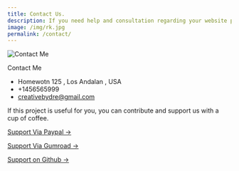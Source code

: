 ```yaml
---
title: Contact Us.
description: If you need help and consultation regarding your website project, do not hesitate to contact our team.
image: /img/rk.jpg
permalink: /contact/
---
```

![Contact Me](/img/contact-us.png)

Contact Me

+ Homewotn 125 , Los Andalan , USA
+ +1456565999
+ creativebydre@gmail.com

If this project is useful for you, you can contribute and support us with a cup of coffee.

[Support Via Paypal →](https://www.paypal.com/cgi-bin/webscr?cmd=_s-xclick&hosted_button_id=JVZVXBC4N9DAN)

[Support Via Gumroad →](https://creativitaz.gumroad.com/coffee)

[Support on Github  →](https://github.com/sponsors/mesinkasir)

